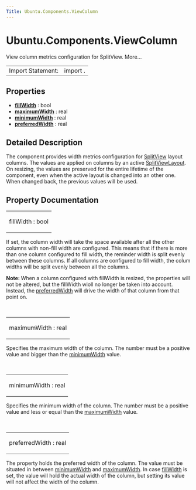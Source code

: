 ```yaml
---
Title: Ubuntu.Components.ViewColumn
---
```


# Ubuntu.Components.ViewColumn

<span class="subtitle"></span>
<!-- $$$ViewColumn-brief -->
<p>View column metrics configuration for SplitView. More...</p>
<!-- @@@ViewColumn -->
<table class="alignedsummary">
<tr><td class="memItemLeft rightAlign topAlign"> Import Statement:</td><td class="memItemRight bottomAlign"> import  .</td></tr></table><ul>
</ul>
<h2 id="properties">Properties</h2>
<ul>
<li class="fn"><b><b><a href="#fillWidth-prop">fillWidth</a></b></b> : bool</li>
<li class="fn"><b><b><a href="#maximumWidth-prop">maximumWidth</a></b></b> : real</li>
<li class="fn"><b><b><a href="#minimumWidth-prop">minimumWidth</a></b></b> : real</li>
<li class="fn"><b><b><a href="#preferredWidth-prop">preferredWidth</a></b></b> : real</li>
</ul>
<!-- $$$ViewColumn-description -->
<h2 id="details">Detailed Description</h2>
</p>
<p>The component provides width metrics configuration for <a href="Ubuntu.Components.Labs.SplitView.md">SplitView</a> layout columns. The values are applied on columns by an active <a href="Ubuntu.Components.SplitViewLayout.md">SplitViewLayout</a>. On resizing, the values are preserved for the entire lifetime of the component, even when the active layout is changed into an other one. When changed back, the previous values will be used.</p>
<!-- @@@ViewColumn -->
<h2>Property Documentation</h2>
<!-- $$$fillWidth -->
<table class="qmlname"><tr valign="top" id="fillWidth-prop"><td class="tblQmlPropNode"><p><span class="name">fillWidth</span> : <span class="type">bool</span></p></td></tr></table><p>If set, the column width will take the space available after all the other columns with non-fill width are configured. This means that if there is more than one column configured to fill width, the reminder width is split evenly between these columns. If all columns are configured to fill width, the colum widths will be split evenly between all the columns.</p>
<p><b>Note: </b>When a column configured with fillWidth is resized, the properties will not be altered, but the fillWidth wioll no longer be taken into account. Instead, the <a href="#preferredWidth-prop">preferredWidth</a> will drive the width of that column from that point on.</p><!-- @@@fillWidth -->
<br/>
<!-- $$$maximumWidth -->
<table class="qmlname"><tr valign="top" id="maximumWidth-prop"><td class="tblQmlPropNode"><p><span class="name">maximumWidth</span> : <span class="type">real</span></p></td></tr></table><p>Specifies the maximum width of the column. The number must be a positive value and bigger than the <a href="#minimumWidth-prop">minimumWidth</a> value.</p>
<!-- @@@maximumWidth -->
<br/>
<!-- $$$minimumWidth -->
<table class="qmlname"><tr valign="top" id="minimumWidth-prop"><td class="tblQmlPropNode"><p><span class="name">minimumWidth</span> : <span class="type">real</span></p></td></tr></table><p>Specifies the minimum width of the column. The number must be a positive value and less or equal than the <a href="#maximumWidth-prop">maximumWidth</a> value.</p>
<!-- @@@minimumWidth -->
<br/>
<!-- $$$preferredWidth -->
<table class="qmlname"><tr valign="top" id="preferredWidth-prop"><td class="tblQmlPropNode"><p><span class="name">preferredWidth</span> : <span class="type">real</span></p></td></tr></table><p>The property holds the preferred width of the column. The value must be situated in between <a href="#minimumWidth-prop">minimumWidth</a> and <a href="#maximumWidth-prop">maximumWidth</a>. In case <a href="#fillWidth-prop">fillWidth</a> is set, the value will hold the actual width of the column, but setting its value will not affect the width of the column.</p>
<!-- @@@preferredWidth -->
<br/>
